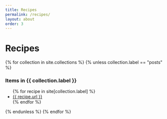 ```yaml
---
title: Recipes
permalink: /recipes/
layout: about
order: 3
---
```

<html>
  <body>
    <h1>Recipes</h1>
    <div>
      {% for collection in site.collections %}
        {% unless collection.label == "posts" %}
          <h3 class="post-meta">
            Items in {{ collection.label }}
          </h3>
          <ul>
            {% for recipe in site[collection.label] %}
              <li><a href="{{ recipe.url }}">{{ recipe.url }}</a></li>
            {% endfor %}
          </ul>
        {% endunless %}
      {% endfor %}
    </div>
  </body>
</html>
